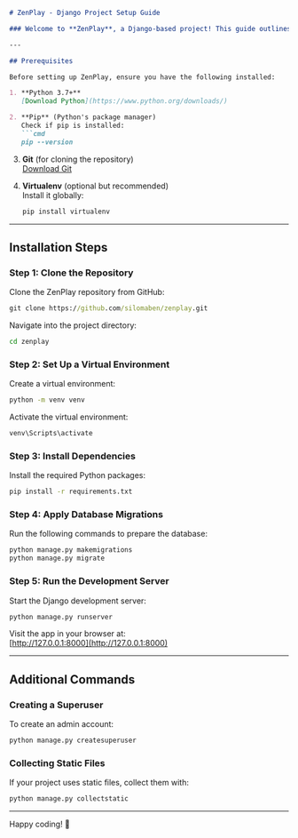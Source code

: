 
```markdown
# ZenPlay - Django Project Setup Guide

### Welcome to **ZenPlay**, a Django-based project! This guide outlines how to set up and run the project on a Windows machine.

---

## Prerequisites

Before setting up ZenPlay, ensure you have the following installed:

1. **Python 3.7+**  
   [Download Python](https://www.python.org/downloads/)

2. **Pip** (Python's package manager)  
   Check if pip is installed:
   ```cmd
   pip --version
   ```

3. **Git** (for cloning the repository)  
   [Download Git](https://git-scm.com/)

4. **Virtualenv** (optional but recommended)  
   Install it globally:
   ```cmd
   pip install virtualenv
   ```

---

## Installation Steps

### Step 1: Clone the Repository
Clone the ZenPlay repository from GitHub:
```cmd
git clone https://github.com/silomaben/zenplay.git
```

Navigate into the project directory:
```cmd
cd zenplay
```

### Step 2: Set Up a Virtual Environment
Create a virtual environment:
```cmd
python -m venv venv
```

Activate the virtual environment:
```cmd
venv\Scripts\activate
```

### Step 3: Install Dependencies
Install the required Python packages:
```cmd
pip install -r requirements.txt
```


### Step 4: Apply Database Migrations
Run the following commands to prepare the database:
```cmd
python manage.py makemigrations
python manage.py migrate
```

### Step 5: Run the Development Server
Start the Django development server:
```cmd
python manage.py runserver
```

Visit the app in your browser at:  
[http://127.0.0.1:8000](http://127.0.0.1:8000)

---

## Additional Commands

### Creating a Superuser
To create an admin account:
```cmd
python manage.py createsuperuser
```

### Collecting Static Files
If your project uses static files, collect them with:
```cmd
python manage.py collectstatic
```

---

  

Happy coding! 🚀
```
